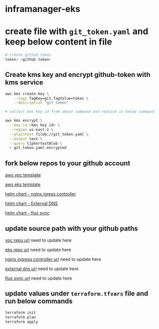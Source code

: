 # inframanager-eks

# create file with ```git_token.yaml``` and keep below content in file
```bash
# create github token
token: <github token>
```

## Create kms key and encrypt github-token with kms service

```bash
aws kms create-key \
    --tags TagKey=git,TagValue=token \
    --description "git token"

# collect kms key id from above command and replace in below command

aws kms encrypt \
  --key-id <kms key id> \
  --region us-east-1 \
  --plaintext fileb://git_token.yaml \
  --output text \
  --query CiphertextBlob \
  > git_token.yaml.encrypted
```

## fork below repos to your github account

[aws vpc template](https://github.com/terraform-templates/aws-vpc)

[aws eks template](https://github.com/terraform-templates/aws-eks)

[helm chart - nginx igress controller](https://github.com/kubernetes-work/helm-nginx-ingress-controller)

[helm chart - External DNS](https://github.com/kubernetes-work/helm-external-dns)

[helm chart - flux sync](https://github.com/kubernetes-work/helm-flxu-sync-charts)

## update source path with your github paths

[vpc repo url](https://github.com/Naresh240/infra-manager-eks/blob/ab5995b60b4f1c4f54cc71246b9000609eebf156/main.tf#L10) need to update here

[eks repo url](https://github.com/Naresh240/infra-manager-eks/blob/ab5995b60b4f1c4f54cc71246b9000609eebf156/main.tf#L21) need to update here

[nginx ingress controller url](https://github.com/Naresh240/infra-manager-eks/blob/ab5995b60b4f1c4f54cc71246b9000609eebf156/main.tf#L40) need to update here

[external dns url](https://github.com/Naresh240/infra-manager-eks/blob/ab5995b60b4f1c4f54cc71246b9000609eebf156/main.tf#L50) need to update here

[flux sync url](https://github.com/Naresh240/infra-manager-eks/blob/ab5995b60b4f1c4f54cc71246b9000609eebf156/main.tf#L66) need to update here

## update values under ```terraform.tfvars``` file and run below commands

```bash
terraform init
terraform plan
terraform apply
```
